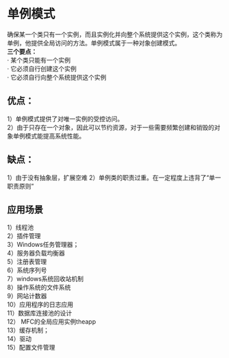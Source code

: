 #  单例模式  
确保某一个类只有一个实例，而且实例化并向整个系统提供这个实例，这个类称为单例，他提供全局访问的方法。单例模式属于一种对象创建模式。  
**三个要点：**  
·  某个类只能有一个实例  
·  它必须自行创建这个实例  
·  它必须自行向整个系统提供这个实例  


##  优点：  
1）单例模式提供了对唯一实例的受控访问。  
2）由于只存在一个对象，因此可以节约资源，对于一些需要频繁创建和销毁的对象单例模式能提高系统性能。  


##  缺点：    
1）由于没有抽象层，扩展空难
2）单例类的职责过重。在一定程度上违背了“单一职责原则”

##  应用场景  
 1）线程池  
 2）插件管理  
 3）Windows任务管理器；  
 4）服务器负载均衡器   
 5）注册表管理   
 6）系统序列号   
 7）windows系统回收站机制   
 8）操作系统的文件系统   
 9）网站计数器   
 10）应用程序的日志应用   
 11）数据库连接池的设计   
 12） MFC的全局应用实例theapp  
 13）缓存机制；   
 14）驱动   
 15）配置文件管理   
